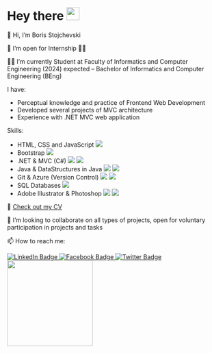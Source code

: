 <h1>
  Hey there
  <img src="https://media.giphy.com/media/hvRJCLFzcasrR4ia7z/giphy.gif" width="30px"/>
</h1>


👋 Hi, I’m Boris Stojchevski

👀 I’m open for Internship 👩‍💻

👨‍🎓 I’m currently Student at Faculty of Informatics and Computer Engineering 
(2024) expected – Bachelor of  Informatics and Computer Engineering (BEng)

I have: 
  - Perceptual knowledge and practice of Frontend Web Development
  - Developed several projects of MVC architecture
  - Experience with .NET MVC web application 
  
Skills: 
  - HTML, CSS and JavaScript <img src="content/html.png">
  - Bootstrap <img src="content/bootstrap.png">
  - .NET & MVC (C#) <img src="content/dotnetMVC.png"> <img src="content/cSharp.png">
  - Java & DataStructures in Java <img src="content/java.png"> <img src="content/dataStructures.png">
  - Git & Azure (Version Control) <img src="content/git.png"> <img src="content/azure.png">
  - SQL Databases <img src="content/sql.png">
  - Adobe Illustrator & Photoshop <img src="content/ai.png"> <img src="content/ps.png">
  
📄  <a href="https://github.com/stojchevskiboris/stojchevskiboris/blob/main/CV.pdf">Check out my CV</a>

💞️ I’m looking to collaborate on all types of projects, open for voluntary participation in projects and tasks

📫 How to reach me:

<div id="badges">
  <a href="https://www.linkedin.com/in/boris-stojchevski/" target="_blank">
    <img src="https://img.shields.io/badge/LinkedIn-blue?style=for-the-badge&logo=linkedin&logoColor=white" alt="LinkedIn Badge"/>
  </a>
  <a href="https://www.facebook.com/boris.stojcevski.5/">
    <img src="https://img.shields.io/badge/Facebook-blue?logo=facebook&logoColor=white&style=for-the-badge" alt="Facebook Badge"/>
  </a>
  <a href="mailto:stojcevskib.02@gmail.com">
    <img src="https://img.shields.io/badge/Gmail-red?logo=gmail&logoColor=white&style=for-the-badge" alt="Twitter Badge"/>
  </a>
</div>


<div id="header">
  <img src="https://media.giphy.com/media/scZPhLqaVOM1qG4lT9/giphy.gif" width="200"/>
</div>
